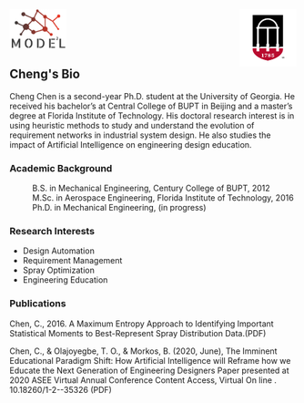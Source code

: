 
<img src= "favicon.png" width="100" align="right">
<img src= "model.png" width = "100" style="left">

## Cheng's Bio

Cheng Chen is a second-year Ph.D. student at the University of Georgia. He received his bachelor’s at Central College of BUPT in Beijing and a master’s degree at Florida Institute of Technology. His doctoral research interest is in using heuristic methods to study and understand the evolution of requirement networks in industrial system design. He also studies the impact of Artificial Intelligence on engineering design education.

### Academic Background
<dl>
  <dd>B.S. in Mechanical Engineering, Century College of BUPT, 2012</dd>
  <dd>M.Sc. in Aerospace Engineering, Florida Institute of Technology, 2016</dd>
  <dd>Ph.D. in Mechanical Engineering, (in progress)</dd>
</dl>

### Research Interests
<ul>
  <li>Design Automation</li>
  <li>Requirement Management</li>
  <li>Spray Optimization</li>
  <li>Engineering Education</li>
</ul> 

### Publications
Chen, C., 2016. A Maximum Entropy Approach to Identifying Important Statistical Moments to Best-Represent Spray Distribution Data.(PDF)

Chen, C., & Olajoyegbe, T. O., & Morkos, B. (2020, June), The Imminent Educational Paradigm Shift: How Artificial Intelligence will Reframe how we Educate the Next Generation of Engineering Designers  Paper presented at 2020 ASEE Virtual Annual Conference Content Access, Virtual On line . 10.18260/1-2--35326 (PDF)

<!--
```markdown
Syntax highlighted code block

# Header 1
## Header 2
### Header 3

- Bulleted
- List

1. Numbered
2. List
 
**Bold** and _Italic_ and `Code` text

[Link](url) and ![Image](src)
```
For more details see [GitHub Flavored Markdown](https://guides.github.com/features/mastering-markdown/).
### Jekyll Themes
Your Pages site will use the layout and styles from the Jekyll theme you have selected in your [repository settings](https://github.com/ChengC2019/Webpage/settings). The name of this theme is saved in the Jekyll `_config.yml` configuration file.

### Support or Contact
Having trouble with Pages? Check out our [documentation](https://help.github.com/categories/github-pages-basics/) or [contact support](https://github.com/contact) and we’ll help you sort it out.
-->
